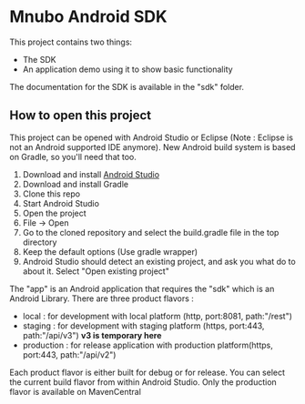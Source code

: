 # Mnubo Android SDK #
This project contains two things:
* The SDK
* An application demo using it to show basic functionality

The documentation for the SDK is available in the "sdk" folder.

## How to open this project ##
This project can be opened with Android Studio or Eclipse (Note : Eclipse is not an Android supported IDE anymore). New Android build system is based on Gradle, so you'll need that too.

 1. Download and install [Android Studio](http://developer.android.com/sdk/index.html)
 2. Download and install Gradle
 3. Clone this repo
 4. Start Android Studio
 5. Open the project
   1. File -> Open
   2. Go to the cloned repository and select the build.gradle file in the top directory
   3. Keep the default options (Use gradle wrapper)
   4. Android Studio should detect an existing project, and ask you what do to about it. Select "Open existing project"

The "app" is an Android application that requires the "sdk" which is an Android Library. There are three product flavors : 
*  local : for development with local platform (http, port:8081, path:"/rest")
*  staging : for development with staging platform (https, port:443, path:"/api/v3") **v3 is temporary here**
*  production : for release application with production platform(https, port:443, path:"/api/v2")

Each product flavor is either built for debug or for release. You can select the current build flavor from within Android Studio. Only the production flavor is available on MavenCentral